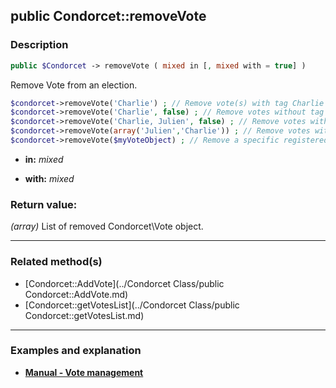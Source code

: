 ## public Condorcet::removeVote

### Description    

```php
public $Condorcet -> removeVote ( mixed in [, mixed with = true] )
```

Remove Vote from an election.

```php
$condorcet->removeVote('Charlie') ; // Remove vote(s) with tag Charlie
$condorcet->removeVote('Charlie', false) ; // Remove votes without tag Charlie
$condorcet->removeVote('Charlie, Julien', false) ; // Remove votes without tag Charlie AND without tag Julien.
$condorcet->removeVote(array('Julien','Charlie')) ; // Remove votes with tag Charlie OR with tag Julien.
$condorcet->removeVote($myVoteObject) ; // Remove a specific registered Vote.
```    
- **in:** *mixed* 

- **with:** *mixed* 



### Return value:   

*(array)* List of removed Condorcet\Vote object.


---------------------------------------

### Related method(s)      

* [Condorcet::AddVote](../Condorcet Class/public Condorcet::AddVote.md)    
* [Condorcet::getVotesList](../Condorcet Class/public Condorcet::getVotesList.md)    

---------------------------------------

### Examples and explanation

* **[Manual - Vote management](https://github.com/julien-boudry/Condorcet/wiki/II-%23-B.-Vote-management-%23-2.-Manage-Vote)**    
